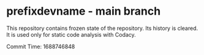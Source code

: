 # prefixdevname - main branch

This repository contains frozen state of the repository.
Its history is cleared. It is used only for static code
analysis with Codacy.

Commit Time: 1688746848